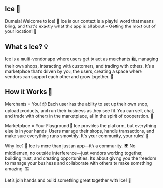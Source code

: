 Ice 🤝
---------------------------------
Dumela! Welcome to Ice! 🎉
Ice in our context is a playful word that means bling, and that's exactly what this app is all about – Getting the most
out of your location! 🌱

What's Ice? 💡
----------------------
Ice is a multi-vendor app where users get to act as merchants 🛍️, managing their own shops, interacting with customers, and trading with others. It’s a marketplace that’s driven by you, the users, creating a space where vendors can support each other and grow together. 💪

How it Works 🔄
----------------------
Merchants = You! 📦
Each user has the ability to set up their own shop, upload products, and run their business as they see fit. You can sell, chat, and trade with others in the marketplace, all in the spirit of cooperation. 🤝

Marketplace = Your Playground 🎡
Ice provides the platform, but everything else is in your hands. Users manage their shops, handle transactions, and make sure everything runs smoothly. It's your community, your rules! 💼

Why Ice? 🤔
Ice is more than just an app—it’s a community. 🌍 No middlemen, no outside interference—just vendors working together, building trust, and creating opportunities. It’s about giving you the freedom to manage your business and collaborate with others to make something amazing. 🏗️

Let’s join hands and build something great together with Ice! 🌟